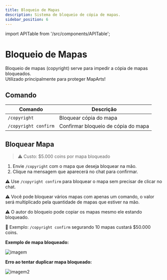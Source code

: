 ```yaml
---
title: Bloqueio de Mapas
description: Sistema de bloqueio de cópia de mapas.
sidebar_position: 6
---
```


import APITable from '/src/components/APITable';

# Bloqueio de Mapas

Bloqueio de mapas (copyright) serve para impedir a cópia de mapas bloqueados.  
Utilizado principalmente para proteger MapArts!

## Comando

<APITable>

| Comando | Descrição |
| ------- | --------- |
| `/copyright` | Bloquear cópia do mapa |
| `/copyright confirm` | Confirmar bloqueio de cópia do mapa | 

</APITable>

## Bloquear Mapa

> ⚠️ Custo: $5.000 coins por mapa bloqueado

1. Envie `/copyright` com o mapa que deseja bloquear na mão.
2. Clique na mensagem que aparecerá no chat para confirmar.

⚠️ Use `/copyright confirm` para bloquear o mapa sem precisar de clicar no chat.

⚠️ Você pode bloquear vários mapas com apenas um comando, o valor será multiplicado pela quantidade de mapas que estiver na mão.

⚠️ O autor do bloqueio pode copiar os mapas mesmo ele estando bloqueado.

🎯 Exemplo: `/copyright confirm` segurando 10 mapas custará $50.000 coins.

**Exemplo de mapa bloqueado:**

![imagem](https://i.imgur.com/ilFyA0N.png)

**Erro ao tentar duplicar mapa bloqueado:**

![imagem2](https://i.imgur.com/x4Zs4a4.png)